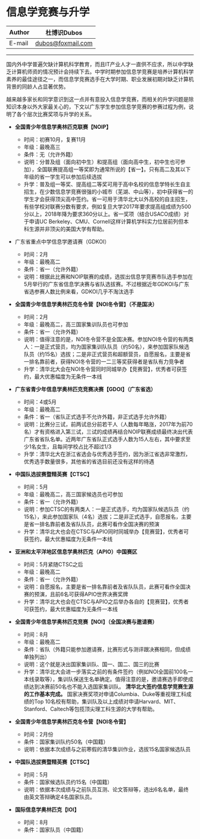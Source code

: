 信息学竞赛与升学
======

|Author|杜博识Dubos|
|---|---
|E-mail|dubos@foxmail.com

------
国内外中学普遍欠缺计算机科学教育，而且IT产业人才一直供不应求，所以中学缺乏计算机师资的情况预计会持续下去。中学时期参加信息学竞赛是培养计算机科学素养的最佳途径之一，而信息学竞赛选手在大学时期、职业发展初期对缺乏计算机背景的同龄人占显著优势。  

越来越多家长和同学意识到这一点并有意投入信息学竞赛，而相关的升学问题是除知识本身以外大家最关心的，下文以广东学生参加信息学竞赛的参赛过程为例，说明了各个层次比赛奖项与升学的关系。

* **全国青少年信息学奥林匹克联赛【NOIP】**  

	* 时间：初赛10月，复赛11月  
	* 年级：最晚高三  
	* 条件：无（允许外籍）  
	* 说明：分普及组（面向初中生）和提高组（面向高中生，初中生也可参加），全国联赛提高组一等奖即为通常所说的【省一】。只有高二及其以下年级的省一学生可以参加后续选拔  
	* 升学：普及组一等奖、提高组二等奖可用于高中名校的信息学特长生自主招生，在少数信息学竞赛很强的小城市（芜湖、中山等），初中获得省一的学生才会获得顶尖高中签约。省一可用于清华北大以外高校的自主招生，有些学校对联赛分数有要求，例如复旦大学2017年要求提高组成绩为500分以上，2018年降为要求360分以上。省一奖项（结合USACO成绩）对于申请UC Berkeley、CMU、Cornell这样计算机学科实力位居前列但本科生源并非顶尖的美国大学有帮助。


* 广东省重点中学信息学邀请赛（GDKOI）  

	* 时间：2月  
	* 年级：最晚高二  
	* 条件：省一（允许外籍）  
	* 说明：根据此比赛和NOIP联赛的成绩，选拔出信息学竞赛市队选手参加在5月举行的广东省信息学决赛与省队选拔赛。不过根据近年GDKOI与广东省选参赛人数比例来看，GDKOI几乎不淘汰选手  

* **全国青少年信息学奥林匹克冬令营【NOI冬令营】（不是国决）**  

	* 时间：2月  
	* 年级：最晚高二，高三国家集训队员也可参加  
	* 条件：省一（允许外籍）  
	* 说明：值得注意的是，NOI冬令营不是全国决赛。参加NOI冬令营的有两类人：一是正式营员，均为国家集训队队员（约50名），来参加国家队候选队员（约15名）选拔；二是非正式营员和超额营员，自愿报名，主要是省一排名靠前者，获得NOI冬令营的一二三等奖获得者是省队有力竞争者  
	* 升学：清华北大会在NOI冬令营同时同城举办【竞赛营】，优秀者可获签约，最大优惠幅度为无条件一本线  

* **广东省青少年信息学奥林匹克竞赛决赛【GDOI】（广东省选）**

	* 时间：4或5月  
	* 年级：最晚高二  
	* 条件：省一（省队正式选手不允许外籍，非正式选手允许外籍）  
	* 说明：比赛分三试，前两试总分前若干人（人数每年略涨，2017年为前70名）才有资格进入第三试，三试的成绩再结合NOIP联赛成绩最终决出代表广东省省队名单。近两年广东省队正式选手人数为15人左右，其中要求至少1名女生，且每间学校占比不超过1/3  
	* 升学：清华北大在浙江省选会与优秀选手签约，因为浙江省选非常激烈，优秀选手数量很多，其他省的省选目前还没有这样的待遇  

* **中国队选拔赛暨精英赛【CTSC】**  

	* 时间：5月  
	* 年级：最晚高二，高三国家候选员也可参加  
	* 条件：省一（允许外籍）  
	* 说明：参加CTSC的有两类人：一是正式选手，均为国家队候选队员（约15名），来此参加国家队（4名）选拔；二是非正式选手，自愿报名，主要是省一排名靠前者及省队队员，此赛可看作全国决赛的预演
	* 升学：清华北大也会在CTSC与APIO同时同城举办【竞赛营】，优秀者可获签约，最大优惠幅度为无条件一本线  

* **亚洲和太平洋地区信息学奥林匹克（APIO）中国赛区**  

	* 时间：5月紧随CTSC之后
	* 年级：最晚高二
	* 条件：省一（允许外籍）
	* 说明：自愿报名，主要是省一排名靠前者及省队队员，此赛可看作全国决赛的预演，且前6名可获得APIO世界决赛奖牌  
	* 升学：清华北大也会在CTSC与APIO之后举办各自的【竞赛营】，优秀者可获签约，最大优惠幅度为无条件一本线  

* **全国青少年信息学奥林匹克竞赛【NOI】（全国决赛与邀请赛）**  

	* 时间：8月
	* 年级：最晚高二
	* 条件：省队（外籍只能参加邀请赛，比赛形式与测评跟决赛相同，但成绩单独列出）
	* 说明：这个就是决出国家集训队、国一、国二、国三的比赛
	* 升学：清华北大会进一步落实之前的有条件签约（例如NOI全国前100名一本线录取等），集训队保送生名单确定。值得注意的是，邀请赛选手即使成绩达到决赛前50名也不能入选国家集训队。 **清华北大签约信息学竞赛生源的工作基本完成。** 国家决赛奖项对申请Columbia、Duke等重视理工科成绩的Top 10名校有帮助，集训队及以上成绩对申请Harvard、MIT、Stanford、Caltech等包揽顶尖理工科生源的大学有帮助。

* **全国青少年信息学奥林匹克冬令营【NOI冬令营】**  

	* 时间：2月份  
	* 条件：国家集训队约50名（中国籍）  
	* 说明：依据本次成绩与之前寒假的清华集训作业，选拔15名国家候选队员  

* **中国队选拔赛暨精英赛【CTSC】**

	* 时间：5月
	* 条件：国家候选队员约15名（中国籍）
	* 说明：依据本次成绩与之前队员互测、论文答辩等，选出6名名单，最终由英文答辩确定4名国家队员。

* **国际信息学奥林匹克【IOI】**

	* 时间：8月
	* 条件：国家队员（中国籍）
